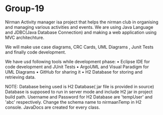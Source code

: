 Group-19
========
Nirman Activity manager isa project that helps the nirman club in organising and managing various activities and events.
We are using Java Language and JDBC(Java Database Connection) and making a web application using MVC architechture.

We will make use case diagrams, CRC Cards, UML Diagrams , Junit Tests and finally code development.

We have usd following tools while development phase:
•	Eclipse IDE for code development and JUnit Tests
•	ArgoUML and Visual Paradigm for UML Diagrams
•	GitHub for sharing it
•	H2 Database for storing and retrieving data.

NOTE:
  Database being used is H2 Database( jar file is provided in source)
  Database is supposed to run in server mode and include H2 jar in project build path.
  Username and Password for H2 Database are 'tempUser' and 'abc' respectively.
  Change the schema name to nirmaanTemp in H2 console.
  JavaDocs are created for every class.
